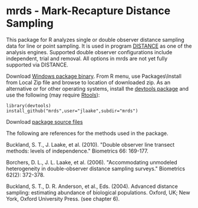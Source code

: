 mrds - Mark-Recapture Distance Sampling
=======================================

This package for R analyzes single or double observer distance sampling data for line or
point sampling.  It is used in program [DISTANCE](http://www.ruwpa.st-and.ac.uk/distance/) as one of the analysis engines. 
Supported double observer configurations include independent, trial and removal. All options in mrds are not yet fully supported via DISTANCE.

Download [Windows package binary](https://github.com/downloads/jlaake/mrds/mrds_2.0.9.zip). From R menu, use Packages\Install from Local Zip file and browse to location of downloaded zip. As an
alternative or for other operating systems, install the [devtools package](http://cran.r-project.org/web/packages/devtools/index.html) and use the 
following (may require [Rtools](cran.r-project.org/bin/windows/Rtools/)):

```
library(devtools)
install_github("mrds",user="jlaake",subdir="mrds")
```

Download [package source files](https://github.com/jlaake/mrds/archive/master.zip)

The following are references for the methods used in the package.

Buckland, S. T., J. Laake, et al. (2010). "Double observer line transect methods: levels of independence." Biometrics 66: 169-177.

Borchers, D. L., J. L. Laake, et al. (2006). "Accommodating unmodeled heterogeneity in double-observer distance sampling surveys." Biometrics 62(2): 372-378.

Buckland, S. T., D. R. Anderson, et al., Eds. (2004). Advanced distance sampling: estimating abundance of biological populations. Oxford, UK; New York, Oxford University Press. (see chapter 6).